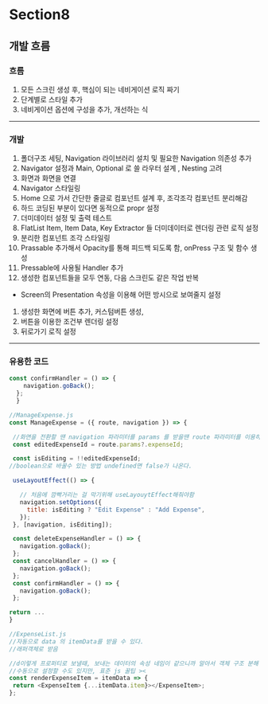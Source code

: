 # Section8

## 개발 흐름

### 흐름

1. 모든 스크린 생성 후, 핵심이 되는 네비게이션 로직 짜기
2. 단계별로 스타일 추가
3. 네비게이션 옵션에 구성을 추가, 개선하는 식

---

### 개발

1. 폴더구조 세팅, Navigation 라이브러리 설치 및 필요한 Navigation 의존성 추가
2. Navigator 설정과 Main, Optional 로 쓸 라우터 설계 , Nesting 고려
3. 화면과 화면을 연결
4. Navigator 스타일링
5. Home 으로 가서 간단한 줄글로 컴포넌트 설계  후, 조각조각 컴포넌트 분리해감
6. 하드 코딩된 부분이 있다면 동적으로 propr 설정
7. 더미데이터 설정 및 출력 테스트
8. FlatList Item, Item Data, Key Extractor 들 더미데이터로 렌더링 관련 로직 설정
9. 분리한 컴포넌트 조각 스타일링
10. Prassable 추가해서 Opacity를 통해 피드백 되도록 함, onPress 구조 및 함수 생성
11. Pressable에 사용될 Handler 추가
12. 생성한 컴포넌트들을 모두 연동, 다음 스크린도 같은 작업 반복
- Screen의 Presentation 속성을 이용해 어떤 방시으로 보여줄지 설정
1. 생성한 화면에 버튼 추가, 커스텀버튼 생성,
2. 버튼을 이용한 조건부 렌더링 설정
3. 뒤로가기 로직 설정

---

### 유용한 코드
```javascript
const confirmHandler = () => {
    navigation.goBack();
  };
  }
 ```
 
 ```javascript
 //ManageExpense.js
const ManageExpense = ({ route, navigation }) => {

  //화면을 전환할 땐 navigation 파라미터를 params 를 받을땐 route 파라미터를 이용하자.
  const editedExpenseId = route.params?.expenseId;

  const isEditing = !!editedExpenseId;
 //boolean으로 바꿀수 있는 방법 undefined면 false가 나온다.

  useLayoutEffect(() => {

    // 처음에 깜빡거리는 걸 막기위해 useLayouytEffect해줘야함
    navigation.setOptions({
      title: isEditing ? "Edit Expense" : "Add Expense",
    });
  }, [navigation, isEditing]);

  const deleteExpenseHandler = () => {
    navigation.goBack();
  };
  const cancelHandler = () => {
    navigation.goBack();
  };
  const confirmHandler = () => {
    navigation.goBack();
  };

return ... 
}
 ```
 
 ```javascript
 //ExpenseList.js
//자동으로 data 의 itemData를 받을 수 있다.
//래퍼객체로 받음

//d이렇게 프로퍼티로 보낼때, 보내는 데이터의 속성 네임이 같으니까 알아서 객체 구조 분해 할당해서 받아간다
//수동으로 설정할 수도 있지만, 표준 js 꿀팁 >< 
const renderExpenseItem = itemData => {
  return <ExpenseItem {...itemData.item}></ExpenseItem>;
};

 ```
 
 
 
 


